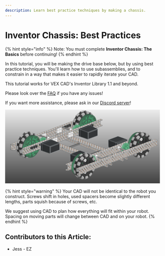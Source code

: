 ```yaml
---
description: Learn best practice techniques by making a chassis.
---
```


# Inventor Chassis: Best Practices

{% hint style="info" %}
Note: You must complete **Inventor Chassis: The Basics** before continuing!
{% endhint %}

In this tutorial, you will be making the drive base below, but by using best practice techniques.  You'll learn how to use subassemblies, and to constrain in a way that makes it easier to rapidly iterate your CAD.

This tutorial works for VEX CAD's Inventor Library 1.1 and beyond.&#x20;

Please look over the [FAQ](https://github.com/VEX-CAD/VEX-CAD-Inventor/wiki) if you have any issues!

If you want more assistance, please ask in our [Discord server](https://discord.gg/BKV3DJm)!

![Completed Best CAD Practices Drive](<../../../.gitbook/assets/image (178).png>)

{% hint style="warning" %}
Your CAD will not be identical to the robot you construct.  Screws shift in holes, used spacers become slightly different lengths, parts squish because of screws, etc. &#x20;

We suggest using CAD to plan how everything will fit within your robot.  Spacing on moving parts will change between CAD and on your robot.&#x20;
{% endhint %}



## Contributors to this Article:

* Jess - EZ
